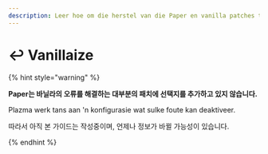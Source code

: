 ```yaml
---
description: Leer hoe om die herstel van die Paper en vanilla patches te doen.
---
```


# ↩️ Vanillaize

{% hint style="warning" %}

**Paper는 바닐라의 오류를 해결하는 대부분의 패치에 선택지를 추가하고 있지 않습니다.**

Plazma werk tans aan 'n konfigurasie wat sulke foute kan deaktiveer.

따라서 아직 본 가이드는 작성중이며, 언제나 정보가 바뀔 가능성이 있습니다.

{% endhint %}
